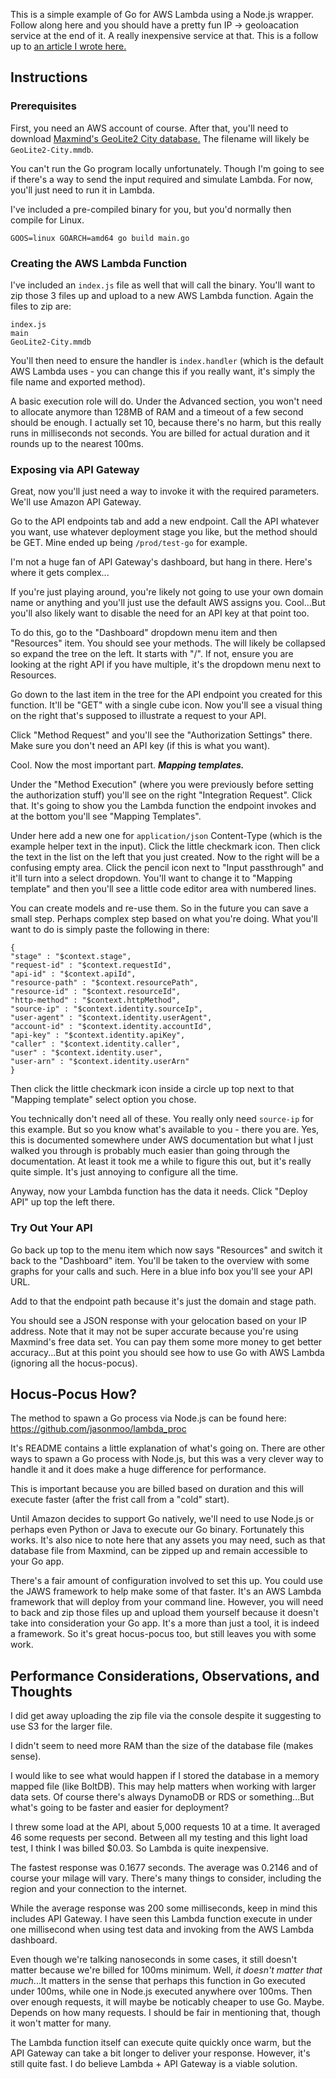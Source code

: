 This is a simple example of Go for AWS Lambda using a Node.js wrapper. Follow along here and you should have 
a pretty fun IP -> geoloacation service at the end of it. A really inexpensive service at that. This is a 
follow up to [an article I wrote here.](https://medium.com/@shift8creative/go-amazon-lambda-7e95a147cec8#.ab93bgu8s)

## Instructions

### Prerequisites
First, you need an AWS account of course. After that, you'll need to download [Maxmind's GeoLite2 City database.](http://dev.maxmind.com/geoip/geoip2/geolite2/) 
The filename will likely be ```GeoLite2-City.mmdb```.

You can't run the Go program locally unfortunately. Though I'm going to see if there's a way to send the input 
required and simulate Lambda. For now, you'll just need to run it in Lambda.

I've included a pre-compiled binary for you, but you'd normally then compile for Linux.

```
GOOS=linux GOARCH=amd64 go build main.go
```

### Creating the AWS Lambda Function
I've included an ```index.js``` file as well that will call the binary. You'll want to zip those 3 files up 
and upload to a new AWS Lambda function. Again the files to zip are:

```
index.js    
main    
GeoLite2-City.mmdb
```

You'll then need to ensure the handler is ```index.handler``` (which is the default AWS Lambda uses - you can 
change this if you really want, it's simply the file name and exported method). 

A basic execution role will do. Under the Advanced section, you won't need to allocate anymore than 128MB of RAM 
and a timeout of a few second should be enough. I actually set 10, because there's no harm, but this really runs 
in milliseconds not seconds. You are billed for actual duration and it rounds up to the nearest 100ms.

### Exposing via API Gateway 
Great, now you'll just need a way to invoke it with the required parameters. We'll use Amazon API Gateway.

Go to the API endpoints tab and add a new endpoint. Call the API whatever you want, use whatever deployment 
stage you like, but the method should be GET. Mine ended up being ```/prod/test-go``` for example.

I'm not a huge fan of API Gateway's dashboard, but hang in there. Here's where it gets complex...

If you're just playing around, you're likely not going to use your own domain name or anything and you'll
just use the default AWS assigns you. Cool...But you'll also likely want to disable the need for an API key 
at that point too.

To do this, go to the "Dashboard" dropdown menu item and then "Resources" item. You should see your methods. 
The will likely be collapsed so expand the tree on the left. It starts with "/". If not, ensure you are looking at 
the right API if you have multiple, it's the dropdown menu next to Resources.

Go down to the last item in the tree for the API endpoint you created for this function. It'll be "GET" with a single
cube icon. Now you'll see a visual thing on the right that's supposed to illustrate a request to your API.

Click "Method Request" and you'll see the "Authorization Settings" there. Make sure you don't need an API key (if this
is what you want).

Cool. Now the most important part. ***Mapping templates.***

Under the "Method Execution" (where you were previously before setting the authorization stuff) you'll see on the right 
"Integration Request". Click that. It's going to show you the Lambda function the endpoint invokes and at the bottom 
you'll see "Mapping Templates".

Under here add a new one for ```application/json``` Content-Type (which is the example helper text in the input).
Click the little checkmark icon. Then click the text in the list on the left that you just created. Now to the right 
will be a confusing empty area. Click the pencil icon next to "Input passthrough" and it'll turn into a select dropdown. 
You'll want to change it to "Mapping template" and then you'll see a little code editor area with numbered lines.

You can create models and re-use them. So in the future you can save a small step. Perhaps complex step based on what
you're doing. What you'll want to do is simply paste the following in there:

```
{
"stage" : "$context.stage",
"request-id" : "$context.requestId",
"api-id" : "$context.apiId",
"resource-path" : "$context.resourcePath",
"resource-id" : "$context.resourceId",
"http-method" : "$context.httpMethod",
"source-ip" : "$context.identity.sourceIp",
"user-agent" : "$context.identity.userAgent",
"account-id" : "$context.identity.accountId",
"api-key" : "$context.identity.apiKey",
"caller" : "$context.identity.caller",
"user" : "$context.identity.user",
"user-arn" : "$context.identity.userArn"
}
```

Then click the little checkmark icon inside a circle up top next to that "Mapping template" select option you chose.

You technically don't need all of these. You really only need ```source-ip``` for this example. But so you know what's 
available to you - there you are. Yes, this is documented somewhere under AWS documentation but what I just walked you 
through is probably much easier than going through the documentation. At least it took me a while to figure this out, 
but it's really quite simple. It's just annoying to configure all the time.

Anyway, now your Lambda function has the data it needs. Click "Deploy API" up top the left there.

### Try Out Your API
Go back up top to the menu item which now says "Resources" and switch it back to the "Dashboard" item. You'll be taken
to the overview with some graphs for your calls and such. Here in a blue info box you'll see your API URL.

Add to that the endpoint path because it's just the domain and stage path. 

You should see a JSON response with your gelocation based on your IP address. Note that it may not be super accurate
because you're using Maxmind's free data set. You can pay them some more money to get better accuracy...But at this 
point you should see how to use Go with AWS Lambda (ignoring all the hocus-pocus).

## Hocus-Pocus How?
The method to spawn a Go process via Node.js can be found here: 
https://github.com/jasonmoo/lambda_proc

It's README contains a little explanation of what's going on. There are other ways to spawn a Go process with Node.js,
but this was a very clever way to handle it and it does make a huge difference for performance.

This is important because you are billed based on duration and this will execute faster (after the frist call from a 
"cold" start).

Until Amazon decides to support Go natively, we'll need to use Node.js or perhaps even Python or Java to execute our
Go binary. Fortunately this works. It's also nice to note here that any assets you may need, such as that database file
from Maxmind, can be zipped up and remain accessible to your Go app.

There's a fair amount of configuration involved to set this up. You could use the JAWS framework to help make some of 
that faster. It's an AWS Lambda framework that will deploy from your command line. However, you will need to back and
zip those files up and upload them yourself because it doesn't take into consideration your Go app. It's a more than 
just a tool, it is indeed a framework. So it's great hocus-pocus too, but still leaves you with some work.

## Performance Considerations, Observations, and Thoughts
I did get away uploading the zip file via the console despite it suggesting to use S3 for the larger file. 

I didn't seem to need more RAM than the size of the database file (makes sense). 

I would like to see what would happen if I stored the database in a memory mapped file (like BoltDB). This may 
help matters when working with larger data sets. Of course there's always DynamoDB or RDS or something...But what's
going to be faster and easier for deployment?

I threw some load at the API, about 5,000 requests 10 at a time. It averaged 46 some requests per second. Between 
all my testing and this light load test, I think I was billed $0.03. So Lambda is quite inexpensive.

The fastest response was 0.1677 seconds. The average was 0.2146 and of course your milage will vary. There's many
things to consider, including the region and your connection to the internet.

While the average response was 200 some milliseconds, keep in mind this includes API Gateway. I have seen this 
Lambda function execute in under one millisecond when using test data and invoking from the AWS Lambda dashboard.

Even though we're talking nanoseconds in some cases, it still doesn't matter because we're billed for 100ms minimum.
Well, _it doesn't matter that much_...It matters in the sense that perhaps this function in Go executed under 100ms, 
while one in Node.js executed anywhere over 100ms. Then over enough requests, it will maybe be noticably cheaper to use Go. 
Maybe. Depends on how many requests. I should be fair in mentioning that, though it won't matter for many.

The Lambda function itself can execute quite quickly once warm, but the API Gateway can take a bit longer to 
deliver your response. However, it's still quite fast. I do believe Lambda + API Gateway is a viable solution.
